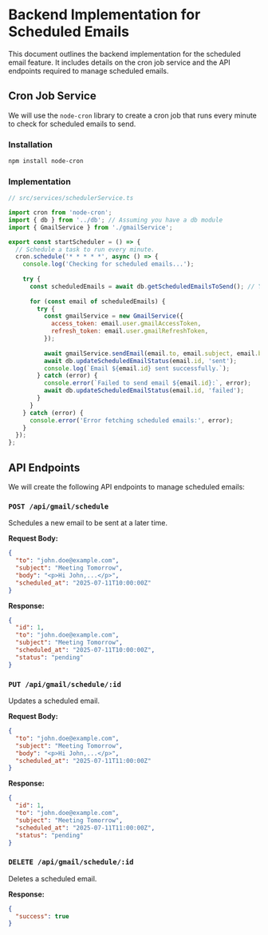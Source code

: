 # Backend Implementation for Scheduled Emails

This document outlines the backend implementation for the scheduled email feature. It includes details on the cron job service and the API endpoints required to manage scheduled emails.

## Cron Job Service

We will use the `node-cron` library to create a cron job that runs every minute to check for scheduled emails to send.

### Installation

```bash
npm install node-cron
```

### Implementation

```javascript
// src/services/schedulerService.ts

import cron from 'node-cron';
import { db } from '../db'; // Assuming you have a db module
import { GmailService } from './gmailService';

export const startScheduler = () => {
  // Schedule a task to run every minute.
  cron.schedule('* * * * *', async () => {
    console.log('Checking for scheduled emails...');
    
    try {
      const scheduledEmails = await db.getScheduledEmailsToSend(); // You'll need to implement this db function
      
      for (const email of scheduledEmails) {
        try {
          const gmailService = new GmailService({
            access_token: email.user.gmailAccessToken,
            refresh_token: email.user.gmailRefreshToken,
          });
          
          await gmailService.sendEmail(email.to, email.subject, email.body);
          await db.updateScheduledEmailStatus(email.id, 'sent');
          console.log(`Email ${email.id} sent successfully.`);
        } catch (error) {
          console.error(`Failed to send email ${email.id}:`, error);
          await db.updateScheduledEmailStatus(email.id, 'failed');
        }
      }
    } catch (error) {
      console.error('Error fetching scheduled emails:', error);
    }
  });
};
```

## API Endpoints

We will create the following API endpoints to manage scheduled emails:

### `POST /api/gmail/schedule`

Schedules a new email to be sent at a later time.

**Request Body:**

```json
{
  "to": "john.doe@example.com",
  "subject": "Meeting Tomorrow",
  "body": "<p>Hi John,...</p>",
  "scheduled_at": "2025-07-11T10:00:00Z"
}
```

**Response:**

```json
{
  "id": 1,
  "to": "john.doe@example.com",
  "subject": "Meeting Tomorrow",
  "scheduled_at": "2025-07-11T10:00:00Z",
  "status": "pending"
}
```

### `PUT /api/gmail/schedule/:id`

Updates a scheduled email.

**Request Body:**

```json
{
  "to": "john.doe@example.com",
  "subject": "Meeting Tomorrow",
  "body": "<p>Hi John,...</p>",
  "scheduled_at": "2025-07-11T11:00:00Z"
}
```

**Response:**

```json
{
  "id": 1,
  "to": "john.doe@example.com",
  "subject": "Meeting Tomorrow",
  "scheduled_at": "2025-07-11T11:00:00Z",
  "status": "pending"
}
```

### `DELETE /api/gmail/schedule/:id`

Deletes a scheduled email.

**Response:**

```json
{
  "success": true
}
```
